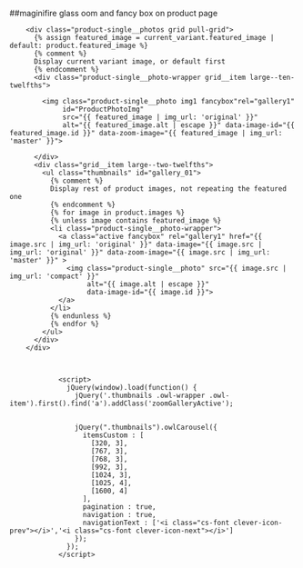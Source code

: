 ##maginifire glass oom and fancy box on product page

        <div class="product-single__photos grid pull-grid">
          {% assign featured_image = current_variant.featured_image | default: product.featured_image %}
          {% comment %}
          Display current variant image, or default first
          {% endcomment %}
          <div class="product-single__photo-wrapper grid__item large--ten-twelfths">

            <img class="product-single__photo img1 fancybox"rel="gallery1"
                 id="ProductPhotoImg"
                 src="{{ featured_image | img_url: 'original' }}"
                 alt="{{ featured_image.alt | escape }}" data-image-id="{{ featured_image.id }}" data-zoom-image="{{ featured_image | img_url: 'master' }}">

          </div>
          <div class="grid__item large--two-twelfths">
            <ul class="thumbnails" id="gallery_01">
              {% comment %}
              Display rest of product images, not repeating the featured one
              {% endcomment %}
              {% for image in product.images %}
              {% unless image contains featured_image %}
              <li class="product-single__photo-wrapper">
                <a class="active fancybox" rel="gallery1" href="{{ image.src | img_url: 'original' }}" data-image="{{ image.src | img_url: 'original' }}" data-zoom-image="{{ image.src | img_url: 'master' }}" >
                  <img class="product-single__photo" src="{{ image.src | img_url: 'compact' }}"
                       alt="{{ image.alt | escape }}"
                       data-image-id="{{ image.id }}">
                </a>
              </li>
              {% endunless %}
              {% endfor %}
            </ul>
          </div>
        </div>
 

       
                <script>
                  jQuery(window).load(function() { 
                    jQuery('.thumbnails .owl-wrapper .owl-item').first().find('a').addClass('zoomGalleryActive');


                    jQuery(".thumbnails").owlCarousel({
                      itemsCustom : [
                        [320, 3],
                        [767, 3],
                        [768, 3],
                        [992, 3],
                        [1024, 3],
                        [1025, 4],
                        [1600, 4]
                      ],
                      pagination : true,
                      navigation : true,
                      navigationText : ['<i class="cs-font clever-icon-prev"></i>','<i class="cs-font clever-icon-next"></i>']
                    });
                  });
                </script>


<script type="text/javascript">
$(document).ready(function() {
$(".img1").elevateZoom({ gallery: 'gallery_01', cursor: 'pointer', galleryActiveClass: "active", scrollZoom : true });
$(".img1").bind("click", function(e) {
var ez = $('.img1').data('elevateZoom');
ez.closeAll();
$.fancybox(ez.getGalleryList());
return false;
});
   $('.thumbnails').on('click', 'a', function(e) {
    var $this = $(this);
    e.preventDefault();
    // Use EasyZoom's `swap` method
    ez.swap($this.data('zoom-image'), $this.attr('href'));
     $.fancybox(ez.getGalleryList());
return false;
  }); 
  });
  </script>
